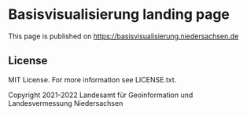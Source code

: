 # Basisvisualisierung landing page

This page is published on https://basisvisualisierung.niedersachsen.de

## License

MIT License. For more information see LICENSE.txt.

Copyright 2021-2022 Landesamt für Geoinformation und Landesvermessung Niedersachsen



